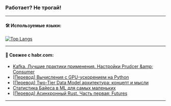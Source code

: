 ### Работает? Не трогай!

---
<!--
#### 🛠️ Technical stack:

![Java](https://img.shields.io/badge/Java-informational?logo=Oracle&style=flat&logoColor=white&color=FF4500)
![Kotlin](https://img.shields.io/badge/Kotlin-informational?logo=Kotlin&style=flat&logoColor=white&color=774D97)
![TS](https://img.shields.io/badge/TypeScript-informational?logo=typeScript&style=flat&logoColor=black&color=017acc)
![Python](https://img.shields.io/badge/Python-informational?logo=Python&style=flat&logoColor=black&color=ffdd54) <br>
![Spring](https://img.shields.io/badge/Spring-informational?logo=Spring&style=flat&logoColor=white&color=6DB33F) 
![SpringBoot](https://img.shields.io/badge/SpringBoot-informational?logo=SpringBoot&style=flat&logoColor=white&color=6DB33F)
![Nest](https://img.shields.io/badge/NestJS-informational?logo=NestJS&style=flat&logoColor=white&color=E0234E) 
![NodeJS](https://img.shields.io/badge/NodeJS-informational?logo=node.js&style=flat&logoColor=white&color=70A760)<br>
![PostgreSQL](https://img.shields.io/badge/PostgreSQL-informational?logo=PostgreSQL&style=flat&logoColor=white&color=DAA520)
![MongoDB](https://img.shields.io/badge/MongoDB-informational?logo=MongoDB&style=flat&logoColor=white&color=870000)
![Apache](https://img.shields.io/badge/Apache-informational?logo=apache&style=flat&logoColor=white&color=f74e28)

___ 
-->

#### 🛠️ Используемые языки:

[![Top Langs](https://github-readme-stats-82jvfl3w3-advtsettinggmailcoms-projects.vercel.app/api/top-langs/?username=zloylis&langs_count=10&hide_title=true&title_color=e6edf3&size_weight=0.5&count_weight=0.5&layout=compact&hide_progress=true&hide_border=true&theme=dracula)](https://github.com/zloylis)

<!---


####  :octocat:&nbsp;&nbsp; Статистика:

![GitHub stats](https://github-readme-stats-u2qms2cxw-advtsettinggmailcoms-projects.vercel.app/api?username=zloylis&show_icons=true&hide_border=true&theme=dracula&title_color=e6edf3&include_all_commits=true&count_private=true&hide_rank=false&hide_title=true&rank_icon=github)
-->
---

#### 💬 Свежее с habr.com:

<!-- BLOG-POST-LIST:START -->
- [Kafka. Лучшие практики применения. Настройки Prudcer &amp;amp; Consumer](https://habr.com/ru/articles/853652/?utm_source=habrahabr&utm_medium=rss&utm_campaign=853652)
- [[Перевод] Вычисления с GPU-ускорением на Python](https://habr.com/ru/companies/timeweb/articles/853578/?utm_source=habrahabr&utm_medium=rss&utm_campaign=853578)
- [[Перевод] Two-Tier Data Model архитектура: концепт и мысли](https://habr.com/ru/articles/853622/?utm_source=habrahabr&utm_medium=rss&utm_campaign=853622)
- [Cтатистика Байеса в ML для самых маленьких](https://habr.com/ru/articles/853560/?utm_source=habrahabr&utm_medium=rss&utm_campaign=853560)
- [[Перевод] Асинхронный Rust. Часть первая: Futures](https://habr.com/ru/companies/beget/articles/853540/?utm_source=habrahabr&utm_medium=rss&utm_campaign=853540)
<!-- BLOG-POST-LIST:END -->

---
